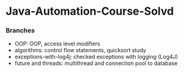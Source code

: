 # Java-Automation-Course-Solvd

### Branches

* OOP:  OOP, access level modifiers
* algorithms:  control flow statements, quicksort study
* exceptions-with-log4j: checked exceptions with logging (Log4J) 
* future and threads: multithread and connection pool to database